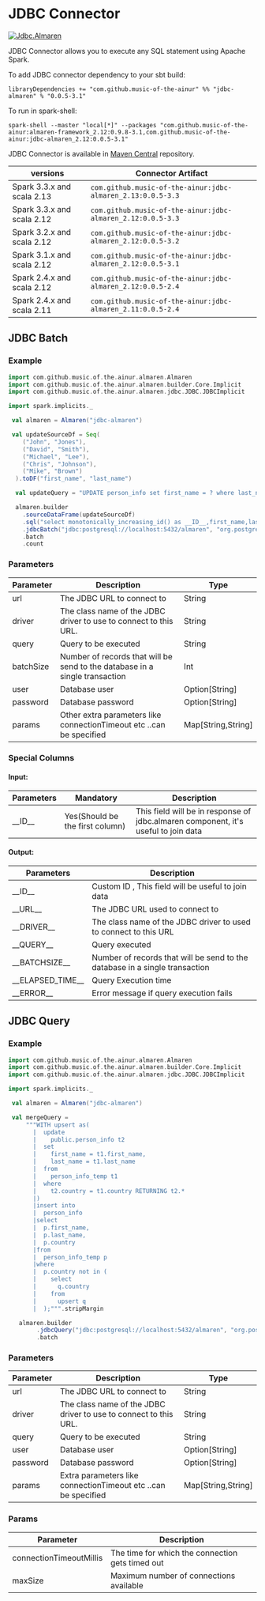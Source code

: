 # JDBC Connector

[![Jdbc.Almaren](https://github.com/modakanalytics/jdbc.almaren/actions/workflows/jdbc-almaren-githubactions.yml/badge.svg)](https://github.com/modakanalytics/jdbc.almaren/actions/workflows/jdbc-almaren-githubactions.yml)

JDBC Connector allows you to execute any SQL statement using Apache Spark.

To add JDBC connector dependency to your sbt build:
```
libraryDependencies += "com.github.music-of-the-ainur" %% "jdbc-almaren" % "0.0.5-3.1"
```

To run in spark-shell:
```
spark-shell --master "local[*]" --packages "com.github.music-of-the-ainur:almaren-framework_2.12:0.9.8-3.1,com.github.music-of-the-ainur:jdbc-almaren_2.12:0.0.5-3.1"
```
JDBC Connector is available in [Maven Central](https://mvnrepository.com/artifact/com.github.music-of-the-ainur) repository.


| versions                   | Connector Artifact                                          |
|----------------------------|-------------------------------------------------------------|
| Spark 3.3.x and scala 2.13 | `com.github.music-of-the-ainur:jdbc-almaren_2.13:0.0.5-3.3` |
| Spark 3.3.x and scala 2.12 | `com.github.music-of-the-ainur:jdbc-almaren_2.12:0.0.5-3.3` |
| Spark 3.2.x and scala 2.12 | `com.github.music-of-the-ainur:jdbc-almaren_2.12:0.0.5-3.2` |
| Spark 3.1.x and scala 2.12 | `com.github.music-of-the-ainur:jdbc-almaren_2.12:0.0.5-3.1` |
| Spark 2.4.x and scala 2.12 | `com.github.music-of-the-ainur:jdbc-almaren_2.12:0.0.5-2.4` |
| Spark 2.4.x and scala 2.11 | `com.github.music-of-the-ainur:jdbc-almaren_2.11:0.0.5-2.4` |

## JDBC Batch

### Example

```scala
import com.github.music.of.the.ainur.almaren.Almaren
import com.github.music.of.the.ainur.almaren.builder.Core.Implicit
import com.github.music.of.the.ainur.almaren.jdbc.JDBC.JDBCImplicit

import spark.implicits._

 val almaren = Almaren("jdbc-almaren")

 val updateSourceDf = Seq(
    ("John", "Jones"),
    ("David", "Smith"),
    ("Michael", "Lee"),
    ("Chris", "Johnson"),
    ("Mike", "Brown")
  ).toDF("first_name", "last_name")

  val updateQuery = "UPDATE person_info set first_name = ? where last_name = ?"

  almaren.builder
    .sourceDataFrame(updateSourceDf)
    .sql("select monotonically_increasing_id() as __ID__,first_name,last_name from __TABLE__")
    .jdbcBatch("jdbc:postgresql://localhost:5432/almaren", "org.postgresql.Driver", updateQuery, 1000, Some("postgres"), Some("postgres"),Map("connectionTimeoutMillis" -> "3000","maxSize"->"10"))
    .batch
    .count
```

### Parameters

| Parameter | Description                                                                 | Type               |
|-----------|-----------------------------------------------------------------------------|--------------------|
| url       | The JDBC URL to connect to                                                  | String             |
| driver    | The class name of the JDBC driver to use to connect to this URL.            | String             |
| query     | Query to be executed                                                        | String             |
| batchSize | Number of records that will be send to the database in a single transaction | Int                |
| user      | Database user                                                               | Option[String]     |
| password  | Database password                                                           | Option[String]     |
| params    | Other extra parameters  like connectionTimeout  etc ..can be specified      | Map[String,String] |


### Special Columns

#### Input:

| Parameters | Mandatory                       | Description                                                                        |
|------------|---------------------------------|------------------------------------------------------------------------------------|
| \_\_ID\_\_ | Yes(Should be the first column) | This field will be in response of jdbc.almaren component, it's useful to join data |

#### Output:


| Parameters           | Description                                                                 |
|----------------------|-----------------------------------------------------------------------------|
| \_\_ID\_\_           | Custom ID , This field will be useful to join data                          |
| \_\_URL\_\_          | The JDBC URL used to connect to                                             |
| \_\_DRIVER\_\_       | The class name of the JDBC driver to used to connect to this URL            |
| \_\_QUERY\_\_        | Query executed                                                              |
| \_\_BATCHSIZE\_\_    | Number of records that will be send to the database in a single transaction |
| \_\_ELAPSED_TIME\_\_ | Query Execution time                                                        |
| \_\_ERROR\_\_        | Error message if query execution fails                                      |


## JDBC Query 

### Example 

```scala
import com.github.music.of.the.ainur.almaren.Almaren
import com.github.music.of.the.ainur.almaren.builder.Core.Implicit
import com.github.music.of.the.ainur.almaren.jdbc.JDBC.JDBCImplicit

import spark.implicits._

 val almaren = Almaren("jdbc-almaren")

 val mergeQuery =
     """WITH upsert as(
       |  update
       |    public.person_info t2
       |  set
       |    first_name = t1.first_name,
       |    last_name = t1.last_name
       |  from
       |    person_info_temp t1
       |  where
       |    t2.country = t1.country RETURNING t2.*
       |)
       |insert into
       |  person_info
       |select
       |  p.first_name,
       |  p.last_name,
       |  p.country
       |from
       |  person_info_temp p
       |where
       |  p.country not in (
       |    select
       |      q.country
       |    from
       |      upsert q
       |  );""".stripMargin

   almaren.builder
        .jdbcQuery("jdbc:postgresql://localhost:5432/almaren", "org.postgresql.Driver", mergeQuery, Some("postgres"), Some("postgres"),Map("connectionTimeoutMillis" -> "3000","maxSize"->"10"))
        .batch
```
### Parameters

| Parameter | Description                                                                 | Type               |
|-----------|-----------------------------------------------------------------------------|--------------------|
| url       | The JDBC URL to connect to                                                  | String             |
| driver    | The class name of the JDBC driver to use to connect to this URL.            | String             |
| query     | Query to be executed                                                        | String             |
| user      | Database user                                                               | Option[String]     |
| password  | Database password                                                           | Option[String]     |
| params    | Extra parameters  like connectionTimeout  etc ..can be specified            | Map[String,String] |

### Params 

| Parameter | Description                                                                 |
|-----------|-----------------------------------------------------------------------------|
| connectionTimeoutMillis       |    The time for which the connection gets timed out                          | 
| maxSize       | Maximum number of connections available                             |        
